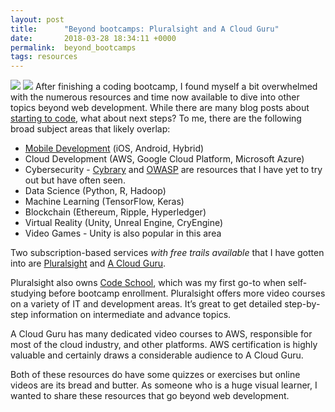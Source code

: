 ```yaml
---
layout: post
title:      "Beyond bootcamps: Pluralsight and A Cloud Guru"
date:       2018-03-28 18:34:11 +0000
permalink:  beyond_bootcamps
tags: resources
---
```

![](http://2016.pyconuk.org/static/img/logos/pluralsight.png)
![](https://cdn-images-1.medium.com/max/1080/1*vxoOv0yg2SioItCkkbZhCg@2x.png)
After finishing a coding bootcamp, I found myself a bit overwhelmed with the numerous resources and time now available to dive into other topics beyond web development. While there are many blog posts about [starting to code](100daysofcoding_recap), what about next steps? To me, there are the following broad subject areas that likely overlap:
* [Mobile Development](mobile_development) (iOS, Android, Hybrid)
* Cloud Development (AWS, Google Cloud Platform, Microsoft Azure)
* Cybersecurity - [Cybrary](https://twitter.com/cybraryIT) and [OWASP](https://www.owasp.org/index.php/Main_Page) are resources that I have yet to try out but have often seen.
* Data Science (Python, R, Hadoop)
* Machine Learning (TensorFlow, Keras)
* Blockchain (Ethereum, Ripple, Hyperledger)
* Virtual Reality (Unity, Unreal Engine, CryEngine)
* Video Games - Unity is also popular in this area

Two subscription-based services *with free trails available* that I have gotten into are [Pluralsight](https://www.pluralsight.com/) and [A Cloud Guru](https://acloud.guru/).

Pluralsight also owns [Code School](https://www.codeschool.com/), which was my first go-to when self-studying before bootcamp enrollment. Pluralsight offers more video courses on a variety of IT and development areas. It’s great to get detailed step-by-step information on intermediate and advance topics.

A Cloud Guru has many dedicated video courses to AWS, responsible for most of the cloud industry, and other platforms. AWS certification is highly valuable and certainly draws a considerable audience to A Cloud Guru.

Both of these resources do have some quizzes or exercises but online videos are its bread and butter. As someone who is a huge visual learner, I wanted to share these resources that go beyond web development.
